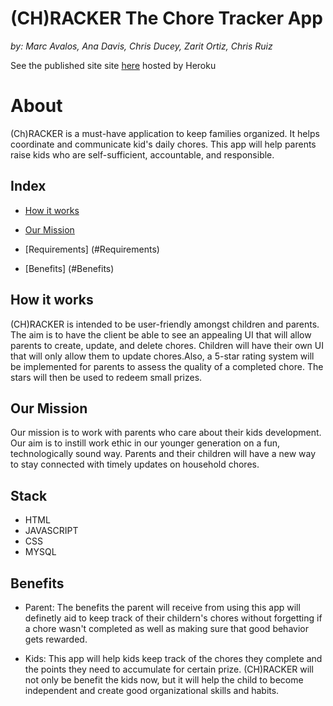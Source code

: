 # (CH)RACKER The Chore Tracker App
*by:*  *Marc Avalos,*  *Ana Davis,*  *Chris Ducey,*  *Zarit Ortiz,*  *Chris Ruiz*

See the published site site [here](http://) hosted by Heroku

# About
(Ch)RACKER is a must-have application to keep families organized. It helps coordinate and communicate kid's daily chores. This app will help parents raise kids who are self-sufficient, accountable, and responsible.

## Index
* [How it works](#How-it-works) 

* [Our Mission](#Our-Mission)

* [Requirements] (#Requirements)

* [Benefits] (#Benefits)


## How it works
(CH)RACKER is intended to be user-friendly amongst children and parents. The aim is to have the client be able to see an appealing UI that will allow parents to create, update, and delete chores. Children will have their own UI that will only allow them to update chores.Also, a 5-star rating system will be implemented for parents to assess the quality of a completed chore. The stars will then be used to redeem small prizes. 

## Our Mission
Our mission is to work with parents who care about their kids development. Our aim is to instill work ethic in our younger generation on a fun, technologically sound way. Parents and their children will have a new way to stay connected with timely updates on household chores.

## Stack
* HTML
* JAVASCRIPT
* CSS
* MYSQL



## Benefits
 * Parent: The benefits the parent will receive from using this app will definetly aid to keep track of their childern's chores without forgetting if a chore wasn't completed as well as making sure that good behavior gets rewarded.

 * Kids: This app will help kids keep track of the chores they complete and the points they need to accumulate for certain prize.  (CH)RACKER will not only be benefit the kids now, but it will help the child to become independent and create good organizational skills and habits.  